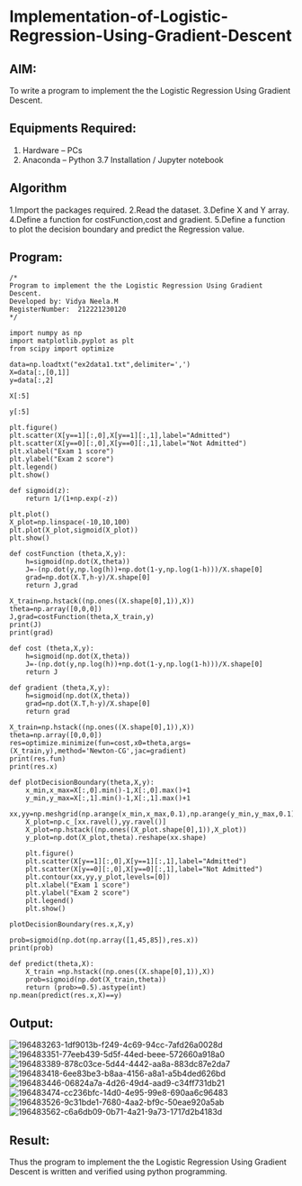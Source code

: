 # Implementation-of-Logistic-Regression-Using-Gradient-Descent

## AIM:
To write a program to implement the the Logistic Regression Using Gradient Descent.

## Equipments Required:
1. Hardware – PCs
2. Anaconda – Python 3.7 Installation / Jupyter notebook

## Algorithm
1.Import the packages required.
2.Read the dataset.
3.Define X and Y array.
4.Define a function for costFunction,cost and gradient.
5.Define a function to plot the decision boundary and predict the Regression value.

## Program:
```
/*
Program to implement the the Logistic Regression Using Gradient Descent.
Developed by: Vidya Neela.M
RegisterNumber:  212221230120
*/
```
```
import numpy as np
import matplotlib.pyplot as plt
from scipy import optimize

data=np.loadtxt("ex2data1.txt",delimiter=',')
X=data[:,[0,1]]
y=data[:,2]

X[:5]

y[:5]

plt.figure()
plt.scatter(X[y==1][:,0],X[y==1][:,1],label="Admitted")
plt.scatter(X[y==0][:,0],X[y==0][:,1],label="Not Admitted")
plt.xlabel("Exam 1 score")
plt.ylabel("Exam 2 score")
plt.legend()
plt.show()

def sigmoid(z):
    return 1/(1+np.exp(-z))

plt.plot()
X_plot=np.linspace(-10,10,100)
plt.plot(X_plot,sigmoid(X_plot))
plt.show()

def costFunction (theta,X,y):
    h=sigmoid(np.dot(X,theta))
    J=-(np.dot(y,np.log(h))+np.dot(1-y,np.log(1-h)))/X.shape[0]
    grad=np.dot(X.T,h-y)/X.shape[0]
    return J,grad

X_train=np.hstack((np.ones((X.shape[0],1)),X))
theta=np.array([0,0,0])
J,grad=costFunction(theta,X_train,y)
print(J)
print(grad)

def cost (theta,X,y):
    h=sigmoid(np.dot(X,theta))
    J=-(np.dot(y,np.log(h))+np.dot(1-y,np.log(1-h)))/X.shape[0]
    return J

def gradient (theta,X,y):
    h=sigmoid(np.dot(X,theta))
    grad=np.dot(X.T,h-y)/X.shape[0]
    return grad

X_train=np.hstack((np.ones((X.shape[0],1)),X))
theta=np.array([0,0,0])
res=optimize.minimize(fun=cost,x0=theta,args=(X_train,y),method='Newton-CG',jac=gradient)
print(res.fun)
print(res.x)

def plotDecisionBoundary(theta,X,y):
    x_min,x_max=X[:,0].min()-1,X[:,0].max()+1
    y_min,y_max=X[:,1].min()-1,X[:,1].max()+1
    xx,yy=np.meshgrid(np.arange(x_min,x_max,0.1),np.arange(y_min,y_max,0.1))
    X_plot=np.c_[xx.ravel(),yy.ravel()]
    X_plot=np.hstack((np.ones((X_plot.shape[0],1)),X_plot))
    y_plot=np.dot(X_plot,theta).reshape(xx.shape)
    
    plt.figure()
    plt.scatter(X[y==1][:,0],X[y==1][:,1],label="Admitted")
    plt.scatter(X[y==0][:,0],X[y==0][:,1],label="Not Admitted")
    plt.contour(xx,yy,y_plot,levels=[0])
    plt.xlabel("Exam 1 score")
    plt.ylabel("Exam 2 score")
    plt.legend()
    plt.show()

plotDecisionBoundary(res.x,X,y)

prob=sigmoid(np.dot(np.array([1,45,85]),res.x))
print(prob)

def predict(theta,X):
    X_train =np.hstack((np.ones((X.shape[0],1)),X))
    prob=sigmoid(np.dot(X_train,theta))
    return (prob>=0.5).astype(int)
np.mean(predict(res.x,X)==y)
```

## Output:
![196483263-1df9013b-f249-4c69-94cc-7afd26a0028d](https://user-images.githubusercontent.com/94169318/200604619-bbc626b8-88a1-4e94-9eab-5e8bdcd45b6c.png)
![196483351-77eeb439-5d5f-44ed-beee-572660a918a0](https://user-images.githubusercontent.com/94169318/200604697-2fa7a6ae-fffb-4593-b56a-895d69d6d1eb.png)
![196483389-878c03ce-5d44-4442-aa8a-883dc87e2da7](https://user-images.githubusercontent.com/94169318/200604761-a5975c81-408d-4fe6-bf6a-17d4840108d6.png)
![196483418-6ee83be3-b8aa-4156-a8a1-a5b4ded626bd](https://user-images.githubusercontent.com/94169318/200604804-fb275bda-0e34-438d-8528-7de09f6a7e0a.png)
![196483446-06824a7a-4d26-49d4-aad9-c34ff731db21](https://user-images.githubusercontent.com/94169318/200604891-954ec55a-8230-408d-9b36-84070e380916.png)
![196483474-cc236bfc-14d0-4e95-99e8-690aa6c96483](https://user-images.githubusercontent.com/94169318/200604930-3c85e57d-baee-4bb9-9fba-8f1df0bc8527.png)
![196483526-9c31bde1-7680-4aa2-bf9c-50eae920a5ab](https://user-images.githubusercontent.com/94169318/200604986-08adc47a-5dfc-4e98-85bd-82afa250c273.png)
![196483562-c6a6db09-0b71-4a21-9a73-1717d2b4183d](https://user-images.githubusercontent.com/94169318/200605030-6466f5be-f599-41c7-bd38-8f87af990726.png)

## Result:
Thus the program to implement the the Logistic Regression Using Gradient Descent is written and verified using python programming.

